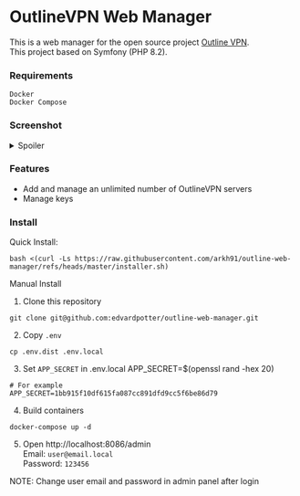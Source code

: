 # OutlineVPN Web Manager

This is a web manager for the open source project [Outline VPN](https://getoutline.org).  
This project based on Symfony (PHP 8.2).

### Requirements

```
Docker
Docker Compose
```

### Screenshot
<details>
  <summary>Spoiler</summary>
<img width="1670" alt="image" src="https://github.com/edvardpotter/outline-web-manager/assets/16565815/f6b687d0-5f7b-4fb2-98a5-6e87d0f09b2a">
<img width="1678" alt="image" src="https://github.com/edvardpotter/outline-web-manager/assets/16565815/2b22333a-9ead-4cf8-bcc1-050472bfae6f">
<img width="1676" alt="image" src="https://github.com/edvardpotter/outline-web-manager/assets/16565815/a28d216b-9534-44a5-adba-eee9edc16426">
<img width="1665" alt="image" src="https://github.com/edvardpotter/outline-web-manager/assets/16565815/0c5f9d94-4802-45e0-a7f6-81589aaf1e19">
<img width="1667" alt="image" src="https://github.com/edvardpotter/outline-web-manager/assets/16565815/41c1270f-3692-4f71-9335-4174744866b2">
<img width="1673" alt="image" src="https://github.com/edvardpotter/outline-web-manager/assets/16565815/4b3a1917-a905-48f8-bd00-0197a69bc432">
</details>

### Features
* Add and manage an unlimited number of OutlineVPN servers
* Manage keys

### Install
Quick Install:
```shell
bash <(curl -Ls https://raw.githubusercontent.com/arkh91/outline-web-manager/refs/heads/master/installer.sh)
```
Manual Install
1. Clone this repository
```shell
git clone git@github.com:edvardpotter/outline-web-manager.git
```

2. Copy `.env`
```shell
cp .env.dist .env.local
```
3. Set `APP_SECRET` in .env.local
APP_SECRET=$(openssl rand -hex 20)
```dotenv
# For example
APP_SECRET=1bb915f10df615fa087cc891dfd9cc5f6be86d79
```
4. Build containers
```shell
docker-compose up -d
```
5. Open http://localhost:8086/admin  
Email: `user@email.local`  
Password: `123456`

NOTE: Change user email and password in admin panel after login
